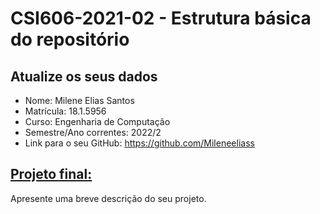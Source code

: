 # **CSI606-2021-02 - Estrutura básica do repositório**

## Atualize os seus dados

- Nome: Milene Elias Santos
- Matrícula: 18.1.5956
- Curso: Engenharia de Computação
- Semestre/Ano correntes: 2022/2
- Link para o seu GitHub: https://github.com/Mileneeliass

## [Projeto final:](./Projeto/README.md)

Apresente uma breve descrição do seu projeto.
